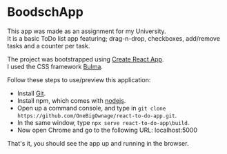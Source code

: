# BoodschApp

This app was made as an assignment for my University. <br>
It is a basic ToDo list app featuring; drag-n-drop, checkboxes, add/remove tasks and a counter per task.

The project was bootstrapped using [Create React App](https://github.com/facebook/create-react-app).<br>
I used the CSS framework [Bulma](https://bulma.io).

Follow these steps to use/preview this application:

- Install [Git](https://git-scm.com/downloads).
- Install npm, which comes with [nodejs](https://nodejs.org/en/).
- Open up a command console, and type in `git clone https://github.com/OneBigOwnage/react-to-do-app.git`.
- In the same window, type `npx serve react-to-do-app\build`.
- Now open Chrome and go to the following URL: localhost:5000

That's it, you should see the app up and running in the browser.
